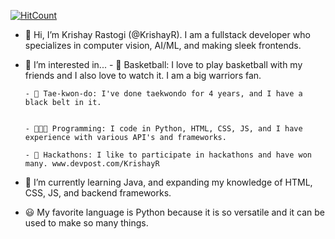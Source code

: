   [![HitCount](https://hits.dwyl.com/KrishayR/KrishayR/KrishayR.svg?style=flat-square&show=unique)](http://hits.dwyl.com/KrishayR/KrishayR/KrishayR)


- 👋 Hi, I’m Krishay Rastogi (@KrishayR). I am a fullstack developer who specializes in computer vision, AI/ML, and making sleek frontends.
- 👀 I’m interested in...
      - 🏀 Basketball: I love to play basketball with my friends and I also love to watch it. I am a big warriors fan.


      - 🥋 Tae-kwon-do: I've done taekwondo for 4 years, and I have a black belt in it.


      - 👨🏽‍💻 Programming: I code in Python, HTML, CSS, JS, and I have experience with various API's and frameworks.
      
      - 👨 Hackathons: I like to participate in hackathons and have won many. www.devpost.com/KrishayR 

- 🌱 I’m currently learning Java, and expanding my knowledge of HTML, CSS, JS, and backend frameworks.
- 😃 My favorite language is Python because it is so versatile and it can be used to make so many things.
